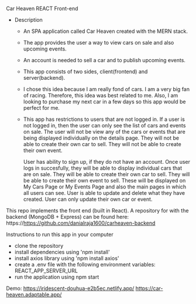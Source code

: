 Car Heaven REACT Front-end

- Description
  - An SPA application called Car Heaven created with the MERN stack.
  - The app provides the user a way to view cars on sale and also upcoming events.
  - An account is needed to sell a car and to publish upcoming events.
  - This app consists of two sides, client(frontend) and server(backend).
 
  - I chose this idea because I am really fond of cars. I am a very big fan of racing. Therefore, this idea was best related to me. 
    Also, I am looking to purchase my next car in a few days so this app would be perfect for me. 
 
  - This app has restrictions to users that are not logged in. If a user is not logged in, then the user can only see the list of cars and events on sale.
    The user will not be view any of the cars or events that are being displayed individually on the details page. 
    They will not be able to create their own car to sell.
    They will not be able to create their own event.
    
    User has ability to sign up, if they do not have an account. 
    Once user logs in succesfully, they will be able to display individual cars that are on sale.
    They will be able to create their own car to sell.
    They will be able to create their own event to sell.
    These will be displayed on My Cars Page or My Events Page and also the main pages in which all users can see.
    User is able to update and delete what they have created.
    User can only update their own car or event.

This repo implements the front end (built in React).
A repository for with the backend (MongoDB + Express) can be found here: https://https://github.com/danialraja1600/carheaven-backend

Instructions to run this app in your computer
 - clone the repository
 - install dependencies using 'npm install'
 - install axios library using 'npm install axios'
 - create a .env file with the following environment variables: REACT_APP_SERVER_URL 
 - run the application using npm start


Demo:
https://iridescent-douhua-e2b5ec.netlify.app/
https://car-heaven.adaptable.app/
